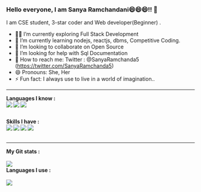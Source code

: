 ### Hello everyone, I am Sanya Ramchandani😄😄😄!! 👋

I am CSE student, 3-star coder and Web developer(Beginner) .

- 🔭🧐 I’m currently exploring Full Stack Development
- 📕 I’m currently learning nodejs, reactjs, dbms, Competitive Coding.
- 👯 I’m looking to collaborate on Open Source
- 🧐 I’m looking for help with Sql Documentation
- 📱 How to reach me:  Twitter : @SanyaRamchanda5
                       (https://twitter.com/SanyaRamchanda5)
- 😄 Pronouns: She, Her
- ⚡ Fun fact: I always use to live in a world of imagination..

<hr>

<b>Languages I know :  </b>
<br>
<img align="left" src="https://img.icons8.com/color/48/000000/c-plus-plus-logo.png"/>
<img align="left" src="https://img.icons8.com/color/48/000000/python.png"/>
<img align="left" src="https://img.icons8.com/ios-filled/48/000000/php-logo.png"/>

<br>

<b>Skills I have : </b>
<br>
<img align="left" src="https://img.icons8.com/ios-filled/60/000000/html-5.png"/>
<img align="left" src="https://img.icons8.com/ios-glyphs/60/000000/css3.png"/>
<img align="left"  src="https://img.icons8.com/ios-filled/60/000000/javascript-logo.png"/>
<img  align="left" src="https://img.icons8.com/color/60/000000/bootstrap.png"/>
<br>
<br>
<hr>

<b>My Git stats :</b>
<br><br>
<img src="https://github-readme-stats.vercel.app/api?username=sanu-coder&&show_icons=true&title_color=33d6ff&icon_color=c2c2d6&text_color=ccccff&bg_color=000000">
<br>
<b>Languages I use :</b>
<br>
<br>
<img src="https://github-readme-stats.vercel.app/api/top-langs/?username=sanu-coder&theme=dark&hide_langs_below=1">
